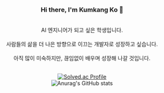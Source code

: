 <div align="center">

### Hi there, I'm Kumkang Ko 👋
<br/>
AI 엔지니어가 되고 싶은 학생입니다.
<br/><br/>
사람들의 삶을 더 나은 방향으로 이끄는 개발자로 성장하고 싶습니다.
<br/><br/>
아직 많이 미숙하지만, 끊임없이 배우며 성장해 나갈 것입니다.
<br/><br/>

[![Solved.ac Profile](http://mazassumnida.wtf/api/v2/generate_badge?boj=rhrmarkd)](https://solved.ac/rhrmarkd/)
<br/>
![Anurag's GitHub stats](https://github-readme-stats.vercel.app/api?username=TwinKay&show_icons=true&theme=radical)
</div>
